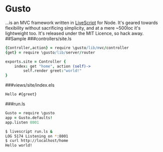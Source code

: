 Gusto
=====
...is an MVC framework written in [LiveScript](http://github.com/gkz/LiveScript) for Node. It's geared towards flexibility without sacrificing simplicity, and at a mere ~500loc it's lightweight too. It's released under the MIT Licence, so hack away.
##Sample
###controllers/site.ls
```coffeescript
{Controller,action} = require \gusto/lib/mvc/controller
{get} = require \gusto/lib/server/router

exports.site = Controller {
	index: get "home", action (self)->
		self.render greet:"world!"
}
```
###views/site/index.els
```html
Hello #{greet}
```
###run.ls
```coffeescript
Gusto = require \gusto
app = Gusto.defaults!
app.listen 8001
```

```bash
$ livescript run.ls &
LOG	5174 Listening on *:8001
$ curl http://localhost/home
Hello world!
```